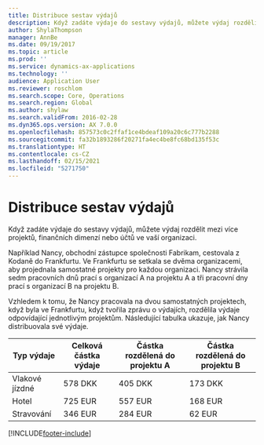 ```yaml
---
title: Distribuce sestav výdajů
description: Když zadáte výdaje do sestavy výdajů, můžete výdaj rozdělit mezi více projektů, právnických osob nebo účtů ve vaší organizaci.
author: ShylaThompson
manager: AnnBe
ms.date: 09/19/2017
ms.topic: article
ms.prod: ''
ms.service: dynamics-ax-applications
ms.technology: ''
audience: Application User
ms.reviewer: roschlom
ms.search.scope: Core, Operations
ms.search.region: Global
ms.author: shylaw
ms.search.validFrom: 2016-02-28
ms.dyn365.ops.version: AX 7.0.0
ms.openlocfilehash: 857573c0c2ffaf1ce4bdeaf109a20c6c777b2288
ms.sourcegitcommit: fa32b1893286f20271fa4ec4be8fc68bd135f53c
ms.translationtype: HT
ms.contentlocale: cs-CZ
ms.lasthandoff: 02/15/2021
ms.locfileid: "5271750"
---
```

# <a name="expense-report-distributions"></a>Distribuce sestav výdajů

Když zadáte výdaje do sestavy výdajů, můžete výdaj rozdělit mezi více projektů, finančních dimenzí nebo účtů ve vaší organizaci.

Například Nancy, obchodní zástupce společnosti Fabrikam, cestovala z Kodaně do Frankfurtu. Ve Frankfurtu se setkala se dvěma organizacemi, aby projednala samostatné projekty pro každou organizaci. Nancy strávila sedm pracovních dnů prací s organizací A na projektu A a tři pracovní dny prací s organizací B na projektu B.

Vzhledem k tomu, že Nancy pracovala na dvou samostatných projektech, když byla ve Frankfurtu, když tvořila zprávu o výdajích, rozdělila výdaje odpovídající jednotlivým projektům. Následující tabulka ukazuje, jak Nancy distribuovala své výdaje.


| Typ výdaje | Celková částka výdaje|Částka rozdělená do projektu A| Částka rozdělená do projektu B |
|--------------|---------------------|-------------------------------|---------------------------------|
|Vlakové jízdné   |578 DKK              |405 DKK                        |173 DKK                          |
|Hotel         |725 EUR              |557 EUR                        |168 EUR                          |
|Stravování         |346 EUR              |284 EUR                        |62 EUR                           |



[!INCLUDE[footer-include](../includes/footer-banner.md)]
